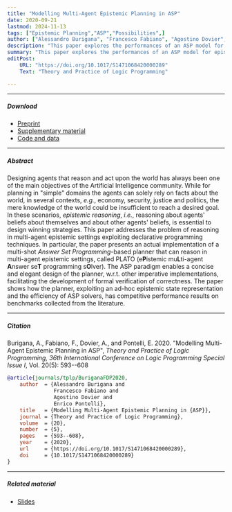 ```yaml
---
title: "Modelling Multi-Agent Epistemic Planning in ASP"
date: 2020-09-21
lastmod: 2024-11-13
tags: ["Epistemic Planning","ASP","Possibilities",]
author: ["Alessandro Burigana", "Francesco Fabiano", "Agostino Dovier", "Enrico Pontelli"]
description: "This paper explores the performances of an ASP model for epistemic planning called PLATO. ICLP, TPLP 2020." 
summary: "This paper explores the performances of an ASP model for epistemic planning called PLATO. The ASP paradigm provides a concise and elegant design of the planner, wrt. other imperative implementations, facilitating the development of formal verification of correctness. The paper shows that the planner has competitive performance results on benchmarks collected from the literature." 
editPost:
    URL: "https://doi.org/10.1017/S1471068420000289"
    Text: "Theory and Practice of Logic Programming"

---
```


---

##### Download

+ [Preprint](https://arxiv.org/abs/2008.03007)
+ [Supplementary material](supplementary.pdf)
+ [Code and data](https://github.com/a-burigana/PLATO)

---

##### Abstract

Designing agents that reason and act upon the world has always been one of the main objectives of the Artificial Intelligence community. While for planning in "simple" domains the agents can solely rely on facts about the world, in several contexts, *e.g.*, economy, security, justice and politics, the mere knowledge of the world could be insufficient to reach a desired goal. In these scenarios, *epistemic reasoning*, *i.e.*, reasoning about agents' beliefs about themselves and about other agents' beliefs, is essential to design winning strategies. This paper addresses the problem of reasoning in multi-agent epistemic settings exploiting declarative programming techniques. In particular, the paper presents an actual implementation of a multi-shot *Answer Set Programming*-based planner that can reason in multi-agent epistemic settings, called PLATO (e**P**istemic mu**L**ti-agent **A**nswer se**T** programming s**O**lver). The ASP paradigm enables a concise and elegant design of the planner, w.r.t. other imperative implementations, facilitating the development of formal verification of correctness. The paper shows how the planner, exploiting an ad-hoc epistemic state representation and the efficiency of ASP solvers, has competitive performance results on benchmarks collected from the literature.

---

##### Citation

Burigana, A., Fabiano, F., Dovier, A., and Pontelli, E. 2020. "Modelling Multi-Agent Epistemic Planning in ASP", *Theory and Practice of Logic Programming, 36th International Conference on Logic Programming Special Issue I*, Vol. 20(5): 593--608

```BibTeX
@article{journals/tplp/BuriganaFDP2020,
    author  = {Alessandro Burigana and
               Francesco Fabiano and
               Agostino Dovier and
               Enrico Pontelli},
    title   = {Modelling Multi-Agent Epistemic Planning in {ASP}},
    journal = {Theory and Practice of Logic Programming},
    volume  = {20},
    number  = {5},
    pages   = {593--608},
    year    = {2020},
    url     = {https://doi.org/10.1017/S1471068420000289},
    doi     = {10.1017/S1471068420000289}
}
```

---

##### Related material

+ [Slides](slides.pdf)
